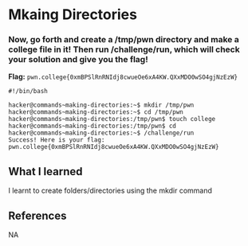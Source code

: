 # Mkaing Directories

### Now, go forth and create a /tmp/pwn directory and make a college file in it! Then run /challenge/run, which will check your solution and give you the flag!

**Flag:** `pwn.college{0xmBPSlRnRNIdj8cwueOe6xA4KW.QXxMDO0wSO4gjNzEzW}`

```
#!/bin/bash

hacker@commands~making-directories:~$ mkdir /tmp/pwn
hacker@commands~making-directories:~$ cd /tmp/pwn
hacker@commands~making-directories:/tmp/pwn$ touch college
hacker@commands~making-directories:/tmp/pwn$ cd
hacker@commands~making-directories:~$ /challenge/run
Success! Here is your flag:
pwn.college{0xmBPSlRnRNIdj8cwueOe6xA4KW.QXxMDO0wSO4gjNzEzW}
```

## What I learned

I learnt to create folders/directories using the mkdir command

## References

NA
